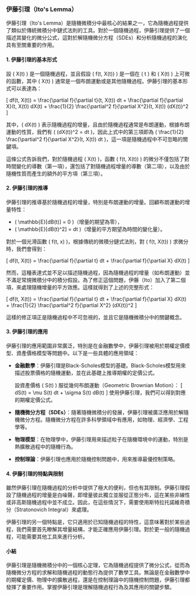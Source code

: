 ### 伊藤引理（Ito's Lemma）

伊藤引理（Ito's Lemma）是隨機微積分中最核心的結果之一，它為隨機過程提供了類似於傳統微積分中鏈式法則的工具。對於一個隨機過程，伊藤引理提供了一個描述其變化的微分公式，這對於解隨機微分方程（SDEs）和分析隨機過程的演化具有至關重要的作用。

#### 1. 伊藤引理的基本形式

設 \( X(t) \) 是一個隨機過程，並且假設 \( f(t, X(t)) \) 是一個在 \( t \) 和 \( X(t) \) 上可微的函數，其中 \( X(t) \) 通常是一個布朗運動或是其他隨機過程。伊藤引理的基本形式可以表達為：

\[
df(t, X(t)) = \frac{\partial f}{\partial t}(t, X(t)) dt + \frac{\partial f}{\partial X}(t, X(t)) dX(t) + \frac{1}{2} \frac{\partial^2 f}{\partial X^2}(t, X(t)) (dX(t))^2
\]

其中，\( dX(t) \) 表示隨機過程的增量，且由於隨機過程通常是布朗運動，根據布朗運動的性質，我們有 \( (dX(t))^2 = dt \)，因此上式中的第三項即為 \( \frac{1}{2} \frac{\partial^2 f}{\partial X^2}(t, X(t)) dt \)，這一項是隨機過程中不可忽略的關鍵項。

這條公式告訴我們，對於隨機過程 \( X(t) \)，函數 \( f(t, X(t)) \) 的微分不僅包括了對時間變化的導數（第一項），還包括了對隨機過程增量的導數（第二項），以及由於隨機性質而產生的額外的平方項（第三項）。

#### 2. 伊藤引理的推導

伊藤引理的推導基於隨機過程的增量，特別是布朗運動的增量。回顧布朗運動的增量特性：

- \( \mathbb{E}[dB(t)] = 0 \)（增量的期望為零），
- \( \mathbb{E}[dB(t)^2] = dt \)（增量的平方期望為時間的變化量）。

對於一個光滑函數 \( f(t, x) \)，根據傳統的微積分鏈式法則，對 \( f(t, X(t)) \) 求微分時，我們會得到：

\[
df(t, X(t)) = \frac{\partial f}{\partial t} dt + \frac{\partial f}{\partial X} dX(t)
\]

然而，這種表達式並不足以描述隨機過程，因為隨機過程的增量（如布朗運動）並不滿足常規微積分中的積分假設。為了修正這個問題，伊藤（Ito）加入了第二個項，來處理隨機增量的平方效應。這樣就得到了上述的完整形式：

\[
df(t, X(t)) = \frac{\partial f}{\partial t} dt + \frac{\partial f}{\partial X} dX(t) + \frac{1}{2} \frac{\partial^2 f}{\partial X^2} (dX(t))^2
\]

這樣的修正項正是隨機過程中不可忽視的，並且它是隨機微積分中的關鍵概念。

#### 3. 伊藤引理的應用

伊藤引理的應用範圍非常廣泛，特別是在金融數學中，伊藤引理被用於期權定價模型、資產價格模型等問題中。以下是一些具體的應用領域：

- **金融數學**：伊藤引理是Black-Scholes模型的基礎。Black-Scholes模型用來描述股票價格的隨機運動，並在此基礎上推導期權的定價公式。
  
  設資產價格 \( S(t) \) 服從幾何布朗運動（Geometric Brownian Motion）：
  \[
  dS(t) = \mu S(t) dt + \sigma S(t) dB(t)
  \]
  使用伊藤引理，我們可以得到對應的期權定價公式。

- **隨機微分方程（SDEs）**：隨著隨機微積分的發展，伊藤引理被廣泛應用於解隨機微分方程。隨機微分方程在許多科學領域中有應用，如物理、經濟學、工程學等。

- **物理模型**：在物理學中，伊藤引理用來描述粒子在隨機環境中的運動，特別是熱擴散過程中的隨機行為。

- **控制理論**：伊藤引理也應用於隨機控制問題中，用來推導最優控制策略。

#### 4. 伊藤引理的特點與限制

雖然伊藤引理在隨機過程的分析中提供了極大的便利，但也有其限制。伊藤引理假設了隨機過程的增量是白噪聲，即增量彼此獨立並服從正態分布，這在某些非線性或非高斯隨機過程中並不成立。因此，在這些情況下，需要使用斯特拉托諾維奇積分（Stratonovich Integral）來處理。

伊藤引理的另一個特點是，它只適用於已知隨機過程的特性，這意味著對於某些過程，我們需要首先瞭解其增量結構，才能正確應用伊藤引理。對於更一般的隨機過程，可能需要其他工具來進行分析。

#### 小結

伊藤引理是隨機微積分中的一個核心定理，它為隨機過程提供了微分公式，從而為隨機微分方程的求解和隨機過程的動態行為提供了數學工具。無論是在金融數學中的期權定價、物理中的擴散過程，還是在控制理論中的隨機控制問題，伊藤引理都發揮了重要作用。掌握伊藤引理是理解隨機過程行為及其應用的關鍵步驟。